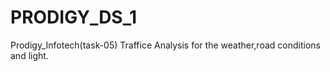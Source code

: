 # PRODIGY_DS_1
Prodigy_Infotech(task-05)
Traffice Analysis for the weather,road conditions and light.
